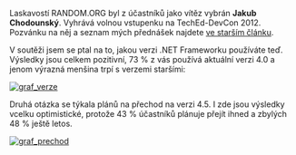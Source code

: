 <!-- dcterms:identifier = aspnetcz#387 -->
<!-- dcterms:title = Kdo vyhrál volný vstup na TechEd? -->
<!-- dcterms:abstract = Vyhlášení vítěze volné vstupenky na TechEd a trocha statistiky ohledně používaných verzí. -->
<!-- np9:categoryId = 6 -->
<!-- x4w:category = Akce a události -->
<!-- np9:authorId = 1 -->
<!-- np9:authorEmail = michal.valasek@altairis.cz -->
<!-- dcterms:creator = Michal Altair Valášek -->
<!-- dcterms:created = 2012-04-16T23:45:40.073+02:00 -->
<!-- dcterms:dateAccepted = 2012-04-16T23:45:41+02:00 -->
<!-- x4w:pictureWidth = 150 -->
<!-- x4w:pictureHeight = 150 -->
<!-- x4w:pictureUrl = /perex-pictures/20120416-kdo-vyhral-volny-vstup-na-teched.png -->

Laskavostí RANDOM.ORG byl z účastníků jako vítěz vybrán **Jakub Chodounský**. Vyhrává volnou vstupenku na TechEd-DevCon 2012. Pozvánku na něj a seznam mých přednášek najdete [ve starším článku](http://www.aspnet.cz/articles/377-aktualizovano-pozvanka-na-teched-devcon-2012-praha).

V soutěži jsem se ptal na to, jakou verzi .NET Frameworku používáte teď. Výsledky jsou celkem pozitivní, 73 % z vás používá aktuální verzi 4.0 a jenom výrazná menšina trpí s verzemi staršími:

[![graf_verze](https://www.cdn.altairis.cz/Blog/2012/20120416-graf_verze_thumb.png "graf_verze")](https://www.cdn.altairis.cz/Blog/2012/20120416-graf_verze_2.png)

Druhá otázka se týkala plánů na přechod na verzi 4.5. I zde jsou výsledky vcelku optimistické, protože 43 % účastníků plánuje přejít ihned a zbylých 48 % ještě letos.

[![graf_prechod](https://www.cdn.altairis.cz/Blog/2012/20120416-graf_prechod_thumb.png "graf_prechod")](https://www.cdn.altairis.cz/Blog/2012/20120416-graf_prechod_2.png)